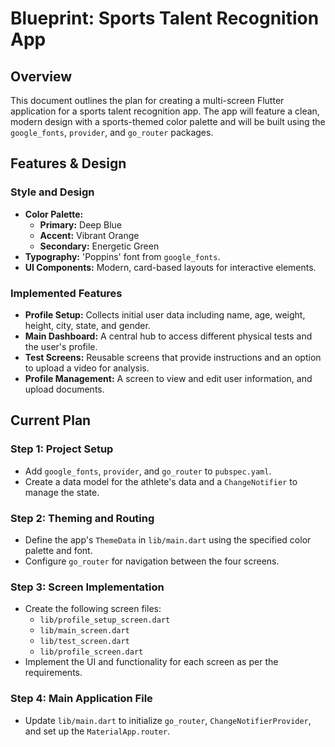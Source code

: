 
# Blueprint: Sports Talent Recognition App

## Overview

This document outlines the plan for creating a multi-screen Flutter application for a sports talent recognition app. The app will feature a clean, modern design with a sports-themed color palette and will be built using the `google_fonts`, `provider`, and `go_router` packages.

## Features & Design

### Style and Design
- **Color Palette:**
    - **Primary:** Deep Blue
    - **Accent:** Vibrant Orange
    - **Secondary:** Energetic Green
- **Typography:** 'Poppins' font from `google_fonts`.
- **UI Components:** Modern, card-based layouts for interactive elements.

### Implemented Features
- **Profile Setup:** Collects initial user data including name, age, weight, height, city, state, and gender.
- **Main Dashboard:** A central hub to access different physical tests and the user's profile.
- **Test Screens:** Reusable screens that provide instructions and an option to upload a video for analysis.
- **Profile Management:** A screen to view and edit user information, and upload documents.

## Current Plan

### Step 1: Project Setup
- Add `google_fonts`, `provider`, and `go_router` to `pubspec.yaml`.
- Create a data model for the athlete's data and a `ChangeNotifier` to manage the state.

### Step 2: Theming and Routing
- Define the app's `ThemeData` in `lib/main.dart` using the specified color palette and font.
- Configure `go_router` for navigation between the four screens.

### Step 3: Screen Implementation
- Create the following screen files:
    - `lib/profile_setup_screen.dart`
    - `lib/main_screen.dart`
    - `lib/test_screen.dart`
    - `lib/profile_screen.dart`
- Implement the UI and functionality for each screen as per the requirements.

### Step 4: Main Application File
- Update `lib/main.dart` to initialize `go_router`, `ChangeNotifierProvider`, and set up the `MaterialApp.router`.
